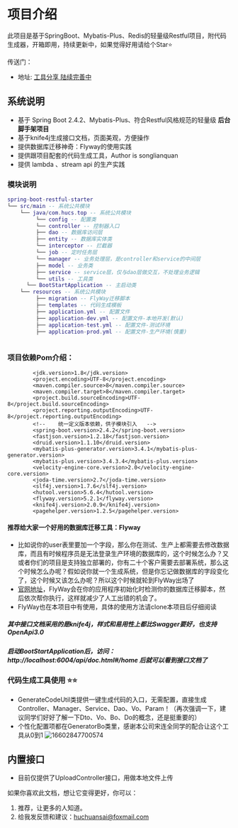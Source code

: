 
# 项目介绍
<p>此项目是基于SpringBoot、Mybatis-Plus、Redis的轻量级Restful项目，附代码生成器，开箱即用，持续更新中，如果觉得好用请给个Star⭐️</p>
传送门：

* 地址: [工具分享 陆续完善中](https://github.com/huchuansai/spring-boot-restful-starter)

## 系统说明

- 基于 Spring Boot 2.4.2、Mybatis-Plus、符合Restful风格规范的轻量级 **后台脚手架项目**
- 基于knife4j生成接口文档，页面美观，方便操作
- 提供数据库迁移神奇：Flyway的使用实践
- 提供跟项目配套的代码生成工具，Author is songlianquan
- 提供 lambda 、stream api 的生产实践

### 模块说明

```lua
spring-boot-restful-starter
└── src/main -- 系统公共模块
    └── java/com.hucs.top -- 系统公共模块
         └── config -- 配置类
         └── controller -- 控制器入口
         ├── dao -- 数据库访问层
         ├── entity -- 数据库实体类
         └── interceptor -- 拦截器
         └── job -- 定时任务层
         └── manager -- 业务处理层，是controller和service的中间层
         ├── model -- 业务类
         ├── service -- service层，仅与dao层做交互，不处理业务逻辑
         └── utils -- 工具类
      └── BootStartApplication -- 主启动类
    └── resources -- 系统公共模块
         ├── migration -- FlyWay迁移脚本
         ├── templates -- 代码生成模板
         ├── application.yml -- 配置文件
         ├── application-dev.yml -- 配置文件-本地开发(默认)
         ├── application-test.yml -- 配置文件-测试环境
         ├── application-prod.yml -- 配置文件-生产环境(慎重)
  
```

### 项目依赖Pom介绍：
``` code
        <jdk.version>1.8</jdk.version>
        <project.encoding>UTF-8</project.encoding>
        <maven.compiler.source>8</maven.compiler.source>
        <maven.compiler.target>8</maven.compiler.target>
        <project.build.sourceEncoding>UTF-8</project.build.sourceEncoding>
        <project.reporting.outputEncoding>UTF-8</project.reporting.outputEncoding>
        <!--    统一定义版本依赖，供子模块引入   -->
        <spring-boot.version>2.4.2</spring-boot.version>
        <fastjson.version>1.2.18</fastjson.version>
        <druid.version>1.1.10</druid.version>
        <mybatis-plus-generator.version>3.4.1</mybatis-plus-generator.version>
        <mybatis-plus.version>3.4.3.4</mybatis-plus.version>
        <velocity-engine-core.version>2.0</velocity-engine-core.version>
        <joda-time.version>2.7</joda-time.version>
        <slf4j.version>1.7.6</slf4j.version>
        <hutool.version>5.6.4</hutool.version>
        <flyway.version>5.2.1</flyway.version>
        <knife4j.version>2.0.9</knife4j.version>
        <pagehelper.version>1.2.5</pagehelper.version>
```
#### 推荐给大家一个好用的数据库迁移工具：Flyway
* 比如说你的user表里要加一个字段，那么你在测试、生产上都需要去修改数据库，而且有时候程序员是无法登录生产环境的数据库的，这个时候怎么办？又或者你们的项目是支持独立部署的，你有二十个客户需要去部署系统，那么这个时候怎么办呢？假如说你就一个生成系统，但是你忘记做数据库的字段变化了，这个时候又该怎么办呢？所以这个时候就轮到FlyWay出场了
* [官网地址](https://flywaydb.org/documentation/)，FlyWay会在你的应用程序初始化时检测你的数据库迁移脚本，然后依次帮你执行，这样就减少了人工出错的机会了。
* FlyWay也在本项目中有使用，具体的使用方法请clone本项目后仔细阅读
##### 其中接口文档采用的是knife4j，样式和易用性上都比Swagger要好，也支持OpenApi3.0
##### 启动BootStartApplication后，访问：http://localhost:6004/api/doc.html#/home 后就可以看到接口文档了

### 代码生成工具使用 ⭐️⭐️
* GenerateCodeUtil类提供一键生成代码的入口，无需配置，直接生成Controller、Manager、Service、Dao、Vo、Param！（再次强调一下，建议同学们好好了解一下Dto、Vo、Bo、Do的概念，还是挺重要的）
* 个性化配置项都在GeneratorBo类里，感谢本公司宋连全同学的配合让这个工具从0到1
![16602847700574](https://live-cloud-cvoon.oss-cn-hangzhou.aliyuncs.com/image/1660284779724-fb3e490c-b8db-4427.jpg)
## 内置接口
* 目前仅提供了UploadController接口，用做本地文件上传

如果你喜欢此文档，想让它变得更好，你可以：
1. 推荐，让更多的人知道。
2. 给我发反馈和建议：<huchuansai@foxmail.com>
